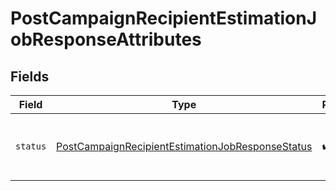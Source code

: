 # PostCampaignRecipientEstimationJobResponseAttributes


## Fields

| Field                                                                                                                           | Type                                                                                                                            | Required                                                                                                                        | Description                                                                                                                     |
| ------------------------------------------------------------------------------------------------------------------------------- | ------------------------------------------------------------------------------------------------------------------------------- | ------------------------------------------------------------------------------------------------------------------------------- | ------------------------------------------------------------------------------------------------------------------------------- |
| `status`                                                                                                                        | [PostCampaignRecipientEstimationJobResponseStatus](../../models/components/PostCampaignRecipientEstimationJobResponseStatus.md) | :heavy_check_mark:                                                                                                              | The status of the recipient estimation job                                                                                      |